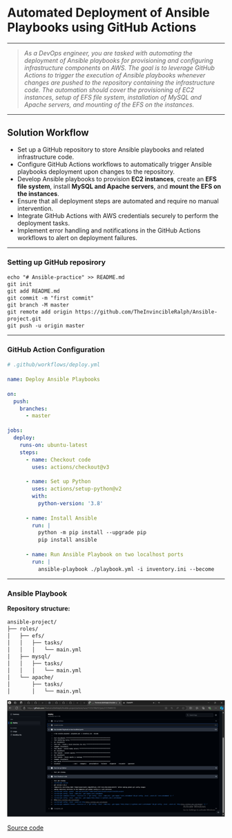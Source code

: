 # Automated Deployment of Ansible Playbooks using GitHub Actions

---
> *As a DevOps engineer, you are tasked with automating the deployment of Ansible playbooks for provisioning and configuring infrastructure components on AWS. The goal is to leverage GitHub Actions to trigger the execution of Ansible playbooks whenever changes are pushed to the repository containing the infrastructure code. The automation should cover the provisioning of EC2 instances, setup of EFS file system, installation of MySQL and Apache servers, and mounting of the EFS on the instances.*
---

## Solution Workflow

- Set up a GitHub repository to store Ansible playbooks and related infrastructure code.
- Configure GitHub Actions workflows to automatically trigger Ansible playbooks deployment upon changes to the repository.
- Develop Ansible playbooks to provision **EC2 instances**, create an **EFS file system**, install **MySQL and Apache servers**, and **mount the EFS on the instances**.
- Ensure that all deployment steps are automated and require no manual intervention.
- Integrate GitHub Actions with AWS credentials securely to perform the deployment tasks.
- Implement error handling and notifications in the GitHub Actions workflows to alert on deployment failures.

---

### Setting up GitHub reposirory

```git
echo "# Ansible-practice" >> README.md
git init
git add README.md
git commit -m "first commit"
git branch -M master
git remote add origin https://github.com/TheInvincibleRalph/Ansible-project.git
git push -u origin master
```
---

### GitHub Action Configuration

```yml
# .github/workflows/deploy.yml

name: Deploy Ansible Playbooks

on:
  push:
    branches:
      - master

jobs:
  deploy:
    runs-on: ubuntu-latest
    steps:
      - name: Checkout code
        uses: actions/checkout@v3

      - name: Set up Python
        uses: actions/setup-python@v2
        with:
          python-version: '3.8'

      - name: Install Ansible
        run: |
          python -m pip install --upgrade pip
          pip install ansible

      - name: Run Ansible Playbook on two localhost ports
        run: |
          ansible-playbook ./playbook.yml -i inventory.ini --become
```
---

### Ansible Playbook

**Repository structure:**
```git
ansible-project/
├── roles/
│   ├── efs/
│   │   ├── tasks/
│   │   │   └── main.yml
│   ├── mysql/
│   │   ├── tasks/
│   │   │   └── main.yml
│   └── apache/
│       ├── tasks/
│       │   └── main.yml
```

![Workflow](job.png "Job Workflow")

[Source code](https://github.com/TheInvincibleRalph/Ansible-project)